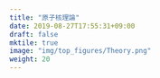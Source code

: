 ```yaml
---
title: "原子核理論"
date: 2019-08-27T17:55:31+09:00
draft: false
mktile: true
image: "img/top_figures/Theory.png"
weight: 20
---
```


